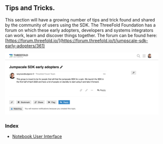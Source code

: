 ## Tips and Tricks.

This section will have a growing number of tips and trick found and shared by the community of users using the SDK.  The ThreeFold Foundation has a forum on which these early adopters, developers and systems integrators can work, learn and discover things together.  The forum can be found here: [https://forum.threefold.io/](https://forum.threefold.io/t/jumpscale-sdk-early-adopters/361)

![](img/forum_sdk.png)

### Index

- [Notebook User Interface](user_interface.md)

